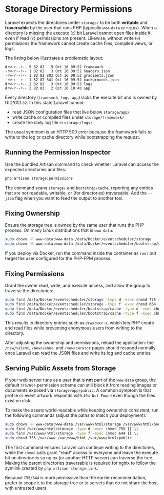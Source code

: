 # Storage Directory Permissions

Laravel expects the directories under `storage/` to be both **writable** and **traversable** by the user that runs PHP (typically `www-data` or `nginx`). When a directory is missing the execute (`x`) bit Laravel cannot open files inside it, even if read (`r`) permissions are present. Likewise, without write (`w`) permissions the framework cannot create cache files, compiled views, or logs.

The listing below illustrates a problematic layout:

```
drw-r--r-- 5 82 82   5 Oct 16 09:52 framework
-rw-r--r-- 1 82 82   3 Oct 16 09:52 headers.json
-rw-r--r-- 1 82 82 803 Oct 16 09:52 gradients.json
-rw-r--r-- 1 82 82 841 Oct 16 09:52 backgrounds.json
drw-r--r-- 2 82 82   3 Oct 16 09:53 logs
drw-r--r-- 2 82 82   2 Oct 16 10:40 app
```

Every directory (`framework`, `logs`, `app`) lacks the execute bit and is owned by UID/GID `82`. In this state Laravel cannot:

- read JSON configuration files that live below `storage/app/`
- write cache or compiled files under `storage/framework/`
- create the daily log file in `storage/logs/`

The usual symptom is an HTTP 500 error because the framework fails to write to the log or cache directory while bootstrapping the request.

## Running the Permission Inspector

Use the bundled Artisan command to check whether Laravel can access the expected directories and files:

```bash
php artisan storage:permissions
```

The command scans `storage/` and `bootstrap/cache`, reporting any entries that are not readable, writable, or (for directories) traversable. Add the `--json` flag when you want to feed the output to another tool.

## Fixing Ownership

Ensure the storage tree is owned by the same user that runs the PHP process. On many Linux distributions that is `www-data`:

```bash
sudo chown -R www-data:www-data /data/Docker/eventscheduler/storage
sudo chown -R www-data:www-data /data/Docker/eventscheduler/bootstrap/cache
```

If you deploy via Docker, run the command inside the container as `root` but target the user configured for the PHP-FPM process.

## Fixing Permissions

Grant the owner read, write, and execute access, and allow the group to traverse the directories:

```bash
sudo find /data/Docker/eventscheduler/storage -type d -exec chmod 775 {} +
sudo find /data/Docker/eventscheduler/storage -type f -exec chmod 664 {} +
sudo find /data/Docker/eventscheduler/bootstrap/cache -type d -exec chmod 775 {} +
sudo find /data/Docker/eventscheduler/bootstrap/cache -type f -exec chmod 664 {} +
```

This results in directory entries such as `drwxrwxr-x`, which lets PHP create and read files while preventing anonymous users from writing to the directory.

After adjusting the ownership and permissions, reload the application: the `/new/talent`, `/new/venue`, and `/new/curator` pages should respond normally once Laravel can read the JSON files and write its log and cache entries.

## Serving Public Assets from Storage

If your web server runs as a user that is **not** part of the `www-data` group, the default `775/664` permission scheme can still block it from reading images or documents exposed via `storage/app/public`. A common symptom is that profile or event artwork responds with `404 Not Found` even though the files exist on disk.

To make the assets world-readable while keeping ownership consistent, run the following commands (adjust the paths to match your deployment):

```bash
sudo chown -R www-data:www-data /var/www/html/storage /var/www/html/bootstrap/cache
sudo find /var/www/html/storage -type d -exec chmod 755 {} \;
sudo find /var/www/html/storage -type f -exec chmod 644 {} \;
sudo chmod 755 /var/www /var/www/html /var/www/html/public
```

The first command ensures Laravel can continue writing to the directories, while the `chmod` calls grant "read" access to everyone and leave the execute bit on directories so nginx (or another HTTP server) can traverse the tree. Making the parent directories traversable is required for nginx to follow the symlink created by `php artisan storage:link`.

Because `755/644` is more permissive than the earlier recommendation, prefer to scope it to the storage tree or to servers that do not share the host with untrusted users.
